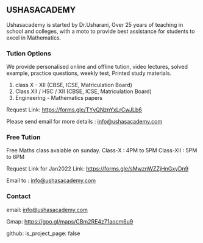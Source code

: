 ## USHASACADEMY
Ushasacademy is started by Dr.Usharani, Over 25 years of teaching in school and colleges, with a moto to provide best assistance for students to excel in Mathematics.


### Tution Options
We provide personalised online and offline tution, video lectures, solved example, practice questions, weekly test, Printed study materials.

1) class X - XII  (CBSE, ICSE, Matriculation Board) 
2) Class XII / HSC / XII  (CBSE, ICSE, Matriculation Board) 
3) Engineering - Mathematics papers

Request Link: https://forms.gle/TYyQNznYxLrCwJLb6

Please send email for more details : info@ushasacademy.com


### Free Tution 

Free Maths class avaiable on sunday.
Class-X : 4PM to 5PM 
Class-XII : 5PM to 6PM 

Request Link  for Jan2022 Link: https://forms.gle/sMwznWZZjHnGxyDn9

Email to : info@ushasacademy.com

### Contact
email: info@ushasacademy.com

Gmap: https://goo.gl/maps/CBm2RE4z71aocm6u9

github:
  is_project_page: false

